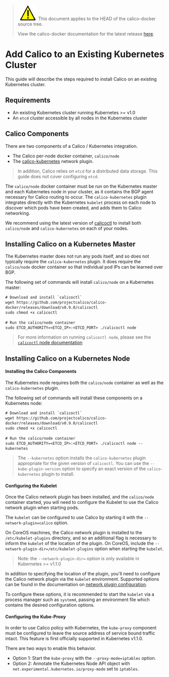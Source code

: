 <!--- master only -->
> ![warning](../images/warning.png) This document applies to the HEAD of the calico-docker source tree.
>
> View the calico-docker documentation for the latest release [here](https://github.com/projectcalico/calico-docker/blob/v0.10.0/README.md).
<!--- else
> You are viewing the calico-docker documentation for release **release**.
<!--- end of master only -->

# Add Calico to an Existing Kubernetes Cluster 

This guide will describe the steps required to install Calico on an existing Kubernetes cluster.

## Requirements
- An existing Kubernetes cluster running Kubernetes >= v1.0
- An `etcd` cluster accessible by all nodes in the Kubernetes cluster

## Calico Components

There are two components of a Calico / Kubernetes integration.
- The Calico per-node docker container, `calico/node`
- The [calico-kubernetes](https://github.com/projectcalico/calico-kubernetes) network plugin.

> In addition, Calico relies on `etcd` for a distributed data storage.  This guide does not cover configuring `etcd`.

The `calico/node` docker container must be run on the Kubernetes master and each Kubernetes node in your cluster, as it contains the BGP agent necessary for Calico routing to occur.
The `calico-kubernetes` plugin integrates directly with the Kubernetes `kubelet` process on each node to discover which pods have been created, and adds them to Calico networking.

We recommend using the latest version of [calicoctl](https://github.com/projectcalico/calico-docker/releases) to install both `calico/node` and `calico-kubernetes` on each of your nodes.

## Installing Calico on a Kubernetes Master
The Kubernetes master does not run any pods itself, and so does not typically require the `calico-kubernetes` plugin.  It does require the `calico/node` docker container so that individual pod IPs can be learned over BGP.

The following set of commands will install `calico/node` on a Kubernetes master: 
```
# Download and install `calicoctl`
wget https://github.com/projectcalico/calico-docker/releases/download/v0.9.0/calicoctl 
sudo chmod +x calicoctl

# Run the calico/node container
sudo ETCD_AUTHORITY=<ETCD_IP>:<ETCD_PORT> ./calicoctl node
```
> For more information on running `calicoctl node`, please see the [`calicoctl` node documentation](https://github.com/projectcalico/calico-docker/blob/master/docs/calicoctl/node.md)

## Installing Calico on a Kubernetes Node

#### Installing the Calico Components
The Kubernetes node requires both the `calico/node` container as well as the `calico-kubernetes` plugin.

The following set of commands will install these components on a Kubernetes node:
```
# Download and install `calicoctl`
wget https://github.com/projectcalico/calico-docker/releases/download/v0.9.0/calicoctl 
sudo chmod +x calicoctl

# Run the calico/node container
sudo ETCD_AUTHORITY=<ETCD_IP>:<ETCD_PORT> ./calicoctl node --kubernetes
```
> The `--kubernetes` option installs the `calico-kubernetes` plugin appropriate for the given version of `calicoctl`.  You can use the `--kube-plugin-version` option to specify an exact version of the `calico-kubernetes` plugin to install.

#### Configuring the Kubelet 
Once the Calico network plugin has been installed, and the `calico/node` container started, you will need to configure the Kubelet to use the Calico network plugin when starting pods. 

The `kubelet` can be configured to use Calico by starting it with the `--network-plugin=calico` option.

On CoreOS machines, the Calico network plugin is installed to the `/etc/kubelet-plugins` directory, and so an additional flag is necessary to inform the `kubelet` of the location of the plugin.  On CoreOS, include the `--network-plugin-dir=/etc/kubelet-plugins` option when starting the `kubelet`.
> Note: the `--network-plugin-dir=` option is only available in Kubernetes >= v1.1.0

In addition to specifying the location of the plugin, you'll need to configure the Calico network plugin via the `kubelet` environment. Supported options can be found in the documentation on [network plugin configuration](PluginConfiguration.md).

To configure these options, it is recommended to start the `kubelet` via a process manager such as `systemd`, passing an environment file which contains the desired configuration options.

#### Configuring the Kube-Proxy
In order to use Calico policy with Kubernetes, the `kube-proxy` component must be configured to leave the source address of service bound traffic intact.  This feature is first officially supported in Kubernetes v1.1.0.

There are two ways to enable this behavior.
- Option 1: Start the `kube-proxy` with the `--proxy-mode=iptables` option.
- Option 2: Annotate the Kubernetes Node API object with `net.experimental.kubernetes.io/proxy-mode` set to `iptables`.

